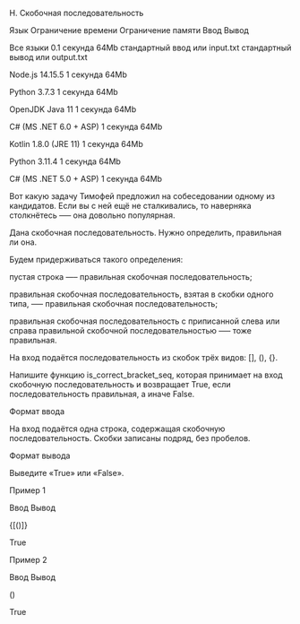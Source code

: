 H. Скобочная последовательность



Язык	Ограничение времени	Ограничение памяти	Ввод	Вывод



Все языки	0.1 секунда	64Mb	стандартный ввод или input.txt	стандартный вывод или output.txt



Node.js 14.15.5	1 секунда	64Mb



Python 3.7.3	1 секунда	64Mb



OpenJDK Java 11	1 секунда	64Mb



C# (MS .NET 6.0 + ASP)	1 секунда	64Mb



Kotlin 1.8.0 (JRE 11)	1 секунда	64Mb



Python 3.11.4	1 секунда	64Mb



C# (MS .NET 5.0 + ASP)	1 секунда	64Mb



Вот какую задачу Тимофей предложил на собеседовании одному из кандидатов. Если вы с ней ещё не сталкивались, то наверняка столкнётесь –— она довольно популярная.



Дана скобочная последовательность. Нужно определить, правильная ли она.



Будем придерживаться такого определения:



пустая строка —– правильная скобочная последовательность;



правильная скобочная последовательность, взятая в скобки одного типа, –— правильная скобочная последовательность;



правильная скобочная последовательность с приписанной слева или справа правильной скобочной последовательностью —– тоже правильная.



На вход подаётся последовательность из скобок трёх видов: \[], (), {}.



Напишите функцию is\_correct\_bracket\_seq, которая принимает на вход скобочную последовательность и возвращает True, если последовательность правильная, а иначе False.



Формат ввода



На вход подаётся одна строка, содержащая скобочную последовательность. Скобки записаны подряд, без пробелов.



Формат вывода



Выведите «True» или «False».



Пример 1



Ввод	Вывод



{\[()]}



True



Пример 2



Ввод	Вывод



()



True

